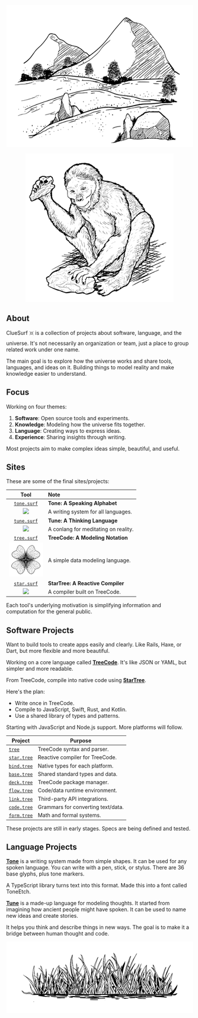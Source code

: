 <br/>
<br/>
<br/>

<!-- <p align='center'><img src='https://github.com/cluesurf/.github/blob/make/view/logo.png?raw=true' height='64'></a></p> -->

<p align='center'><img src='https://github.com/cluesurf/.github/blob/make/view/view.png?raw=true' height='384'></a></p>

<p align='center'><img src='https://github.com/cluesurf/.github/blob/make/view/monkey.png?raw=true' height='400'></p>

## About

ClueSurf 𑗐 is a collection of projects about software, language, and the universe.
It's not necessarily an organization or team, just a place to group related work under one name.

The main goal is to explore how the universe works and share tools, languages, and ideas on it.
Building things to model reality and make knowledge easier to understand.

## Focus

Working on four themes:

1. **Software**: Open source tools and experiments.
2. **Knowledge**: Modeling how the universe fits together.
3. **Language**: Creating ways to express ideas.
4. **Experience**: Sharing insights through writing.

Most projects aim to make complex ideas simple, beautiful, and useful.

## Sites

These are some of the final sites/projects:


|                                                            Tool                                                             | Note                                                                             |
| :-------------------------------------------------------------------------------------------------------------------------: | :------------------------------------------------------------------------------- |
|                                              [`tone.surf`](https://tone.surf)                                               | **Tone: A Speaking Alphabet**                                        |
| <a href="https://tone.surf"><img src='https://github.com/cluesurf/tone/blob/make/view/star.svg?raw=true' height="92"></a> | A writing system for all languages.          |
|                                              [`tune.surf`](https://tune.surf)                                               | **Tune: A Thinking Language**                                   |
|  <a href="https://tune.surf"><img src='https://github.com/cluesurf/tune/blob/make/view/moon.svg?raw=true' height="92"></a>  | A conlang for meditating on reality.          |
|                                              [`tree.surf`](https://tree.surf)                                               | **TreeCode: A Modeling Notation**                                           |
|  <a href="https://tree.surf"><img src='https://github.com/cluesurf/tree/blob/make/view/tree.svg?raw=true' height="92"></a>  | A simple data modeling language. |   |
|                                              [`star.surf`](https://star.surf)                                               | **StarTree: A Reactive Compiler**                                           |
|  <a href="https://star.surf"><img src='https://github.com/cluesurf/star.tree/blob/make/view/star.svg?raw=true' height="92"></a>  | A compiler built on TreeCode. |

Each tool's underlying motivation is simplifying information and computation for the general public.

## Software Projects

Want to build tools to create apps easily and clearly.
Like Rails, Haxe, or Dart, but more flexible and more beautiful.

Working on a core language called [**TreeCode**](https://github.com/cluesurf/tree).
It's like JSON or YAML, but simpler and more readable.

From TreeCode, compile into native code using [**StarTree**](https://github.com/cluesurf/star.tree).

Here's the plan:

- Write once in TreeCode.
- Compile to JavaScript, Swift, Rust, and Kotlin.
- Use a shared library of types and patterns.

Starting with JavaScript and Node.js support.
More platforms will follow.

| Project | Purpose |
|---------|---------|
| [`tree`](https://github.com/cluesurf/tree) | TreeCode syntax and parser. |
| [`star.tree`](https://github.com/cluesurf/star.tree) | Reactive compiler for TreeCode. |
| [`bind.tree`](https://github.com/cluesurf/bind.tree) | Native types for each platform. |
| [`base.tree`](https://github.com/cluesurf/base.tree) | Shared standard types and data. |
| [`deck.tree`](https://github.com/cluesurf/deck.tree) | TreeCode package manager. |
| [`flow.tree`](https://github.com/cluesurf/flow.tree) | Code/data runtime environment. |
| [`link.tree`](https://github.com/cluesurf/link.tree) | Third-party API integrations. |
| [`code.tree`](https://github.com/cluesurf/code.tree) | Grammars for converting text/data. |
| [`form.tree`](https://github.com/cluesurf/form.tree) | Math and formal systems. |

These projects are still in early stages.
Specs are being defined and tested.

## Language Projects

[**Tone**](https://github.com/cluesurf/tone) is a writing system made from simple shapes.
It can be used for any spoken language.
You can write with a pen, stick, or stylus.
There are 36 base glyphs, plus tone markers.

A TypeScript library turns text into this format.
Made this into a font called ToneEtch.

[**Tune**](https://github.com/cluesurf/tune) is a made-up language for modeling thoughts.
It started from imagining how ancient people might have spoken.
It can be used to name new ideas and create stories.

It helps you think and describe things in new ways.
The goal is to make it a bridge between human thought and code.

<p align='center'><img src='https://github.com/cluesurf/.github/blob/make/view/bush.svg?raw=true' height='192'></p>
